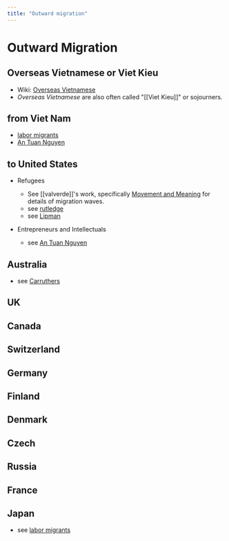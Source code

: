```yaml
---
title: "Outward migration"
---
```

# Outward Migration

## Overseas Vietnamese or Viet Kieu
- Wiki: [Overseas Vietnamese](https://en.wikipedia.org/wiki/Overseas_Vietnamese)
- *Overseas Vietnamese* are also often called "[[Viet Kieu]]" or sojourners. 

## from Viet Nam
- [labor migrants](001.Notes/labor%20migrants.md)
- [An Tuan Nguyen](005.Authors/An%20Tuan%20Nguyen.md)

## to United States
- Refugees
	* See [[valverde]]'s work, specifically [Movement and Meaning](005.Authors/valverde.md#Movement%20and%20Meaning%20also%20see%20rutledge%20002%20Literature%2020Notes%20rutledge%20md) for details of migration waves.
	* see [rutledge](005.Authors/rutledge.md)
	* see [Lipman](005.Authors/Lipman.md)

- Entrepreneurs and Intellectuals
	- see [An Tuan Nguyen](005.Authors/An%20Tuan%20Nguyen.md)


## Australia
- see [Carruthers](005.Authors/Carruthers.md)

## UK

## Canada

## Switzerland

## Germany

## Finland

## Denmark

## Czech

## Russia

## France

## Japan
- see [labor migrants](001.Notes/labor%20migrants.md)
